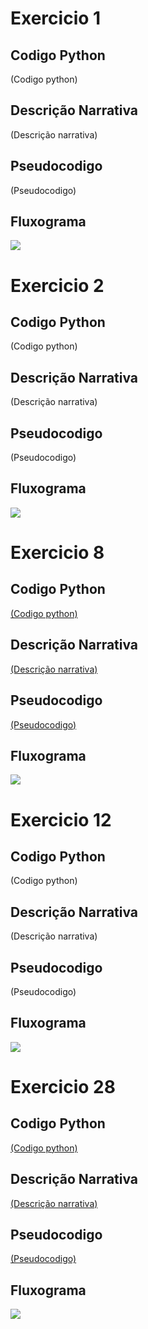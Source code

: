 <h1>Exercicio 1</h1>
<h2>Codigo Python</h2>
(Codigo python)
<h2>Descrição Narrativa</h2>
(Descrição narrativa)
<h2>Pseudocodigo</h2>
(Pseudocodigo)
<h2>Fluxograma</h2>
<img src='exer1/fluxograma-exer1.png'/>

<h1>Exercicio 2</h1>
<h2>Codigo Python</h2>
(Codigo python)
<h2>Descrição Narrativa</h2>
(Descrição narrativa)
<h2>Pseudocodigo</h2>
(Pseudocodigo)
<h2>Fluxograma</h2>
<img src='exer2/fluxograma-exe2.png'/>

<h1>Exercicio 8</h1>
<h2>Codigo Python</h2>
<a href="https://github.com/guilhermelopes19/atividade-pratica-2/blob/main/exer8/exer8.py" target="_blank">(Codigo python)</a>
<h2>Descrição Narrativa</h2>
<a href="https://github.com/guilhermelopes19/atividade-pratica-2/blob/main/exer8/descricao-narrativa-exer8.txt" target="_blank">(Descrição narrativa)</a>
<h2>Pseudocodigo</h2>
<a href="https://github.com/guilhermelopes19/atividade-pratica-2/blob/main/exer8/pseucodigo-exer8.por" target="_blank">(Pseudocodigo)</a>
<h2>Fluxograma</h2>
<img src='exer8/fluxograma-exer8.png'/>

<h1>Exercicio 12</h1>
<h2>Codigo Python</h2>
(Codigo python)</h2>
<h2>Descrição Narrativa</h2>
(Descrição narrativa)
<h2>Pseudocodigo</h2>
(Pseudocodigo)
<h2>Fluxograma</h2>
<img src='exer12/fluxograma-exer12.png'/>

<h1>Exercicio 28</h1>
<h2>Codigo Python</h2>
<a href="https://github.com/guilhermelopes19/atividade-pratica-2/blob/main/exer28/exer28.py" target="_blank">(Codigo python)</a>
<h2>Descrição Narrativa</h2>
<a href="https://github.com/guilhermelopes19/atividade-pratica-2/blob/main/exer28/descricao-narrativa-exer28.txt" target="_blank">(Descrição narrativa)</a>
<h2>Pseudocodigo</h2>
<a href="https://github.com/guilhermelopes19/atividade-pratica-2/blob/main/exer28/pseudocodigo-exer28.por" target="_blank">(Pseudocodigo)</a>
<h2>Fluxograma</h2>
<img src='exer28/fluxograma-exer28.png'/>
